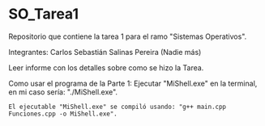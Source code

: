 # SO_Tarea1
Repositorio que contiene la tarea 1 para el ramo "Sistemas Operativos".

Integrantes:
    Carlos Sebastián Salinas Pereira
    (Nadie más)

Leer informe con los detalles sobre como se hizo la Tarea.

Como usar el programa de la Parte 1:
    Ejecutar "MiShell.exe" en la terminal, en mi caso sería: "./MiShell.exe".

    El ejecutable "MiShell.exe" se compiló usando: "g++ main.cpp Funciones.cpp -o MiShell.exe".

